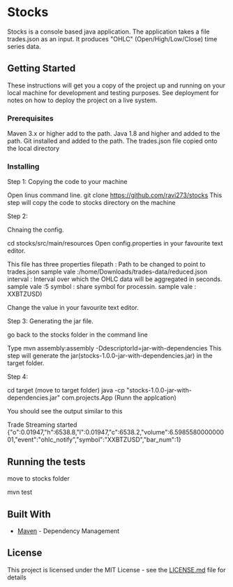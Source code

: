 # Stocks

Stocks is a console based java application.  The application takes a file trades.json as an input.
It produces "OHLC" (Open/High/Low/Close) time series data.


## Getting Started

These instructions will get you a copy of the project up and running on your local machine for development and testing purposes. See deployment for notes on how to deploy the project on a live system.

### Prerequisites

Maven 3.x or higher add to the path.
Java 1.8 and higher and added to the path.
Git installed and added to the path.
The trades.json file copied onto the local directory



### Installing

Step 1:
Copying the code to your machine

Open linus command line.
git clone https://github.com/ravi273/stocks
This step will copy the code to stocks directory on the machine

Step 2:

Chnaing the config.

cd stocks/src/main/resources
Open config.properties in your favourite text editor.

This file has three properties
filepath  : Path to be changed to point to trades.json sample vale :/home/Downloads/trades-data/reduced.json
interval  : Interval over which the OHLC data will be aggregated in seconds. sample vale :5
symbol    : share symbol for processin. sample vale : XXBTZUSD)

Change the value in your favourite text editor.


Step 3:
Generating the jar file.

go back to the stocks folder in the command line

Type
mvn assembly:assembly -DdescriptorId=jar-with-dependencies
This step will generate the jar(stocks-1.0.0-jar-with-dependencies.jar) in the target folder.

Step 4:

cd target  (move to target folder)
java -cp "stocks-1.0.0-jar-with-dependencies.jar" com.projects.App (Runn the applcation)

You should see the output similar to this


Trade Streaming started
{"o":0.01947,"h":6538.8,"l":0.01947,"c":6538.2,"volume":6.598558000000001,"event":"ohlc_notify","symbol":"XXBTZUSD","bar_num":1}





## Running the tests

move to stocks folder

mvn test 



## Built With


* [Maven](https://maven.apache.org/) - Dependency Management



## License

This project is licensed under the MIT License - see the [LICENSE.md](LICENSE.md) file for details


